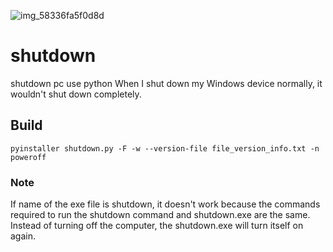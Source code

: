 
![img_58336fa5f0d8d](https://github.com/SabanGnc/shutdown/assets/139702707/36dc7d85-6bec-4c2f-9f65-14f36b2d1939)
# shutdown
shutdown pc use python
When I shut down my Windows device normally, it wouldn't shut down completely.

## Build
```
pyinstaller shutdown.py -F -w --version-file file_version_info.txt -n poweroff
```
### Note
If name of the exe file is shutdown, it doesn't work because the commands required to run the shutdown command and shutdown.exe are the same. Instead of turning off the computer, the shutdown.exe will turn itself on again.
